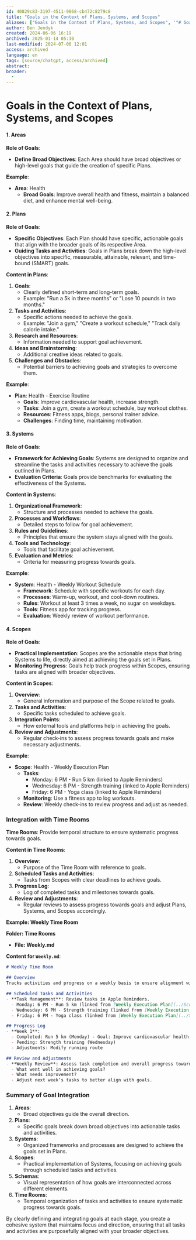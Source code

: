 ```yaml
---
id: 40829c83-3197-4511-9868-cb472c8279c8
title: "Goals in the Context of Plans, Systems, and Scopes"
aliases: ["Goals in the Context of Plans, Systems, and Scopes", '"# Goals in the Context of Plans', Systems, 'and Scopes"', '"# Goals in the Context of Plans', Systems, 'and Scopes"']
author: Ben Jendyk
created: 2024-06-06 16:19
archived: 2025-01-14 05:30
last-modified: 2024-07-06 12:01
access: archived
language: en
tags: [source/chatgpt, access/archived]
abstract:
broader:
  - 
---
```


# Goals in the Context of Plans, Systems, and Scopes

#### **1. Areas**

**Role of Goals**:
- **Define Broad Objectives**: Each Area should have broad objectives or high-level goals that guide the creation of specific Plans.
  
**Example**:
- **Area**: Health
  - **Broad Goals**: Improve overall health and fitness, maintain a balanced diet, and enhance mental well-being.

#### **2. Plans**

**Role of Goals**:
- **Specific Objectives**: Each Plan should have specific, actionable goals that align with the broader goals of its respective Area.
- **Guiding Tasks and Activities**: Goals in Plans break down the high-level objectives into specific, measurable, attainable, relevant, and time-bound (SMART) goals.

**Content in Plans**:
1. **Goals**:
	- Clearly defined short-term and long-term goals.
	- Example: "Run a 5k in three months" or "Lose 10 pounds in two months."
2. **Tasks and Activities**:
	- Specific actions needed to achieve the goals.
	- Example: "Join a gym," "Create a workout schedule," "Track daily calorie intake."
3. **Research and Resources**:
	- Information needed to support goal achievement.
4. **Ideas and Brainstorming**:
	- Additional creative ideas related to goals.
5. **Challenges and Obstacles**:
	- Potential barriers to achieving goals and strategies to overcome them.

**Example**:
- **Plan**: Health - Exercise Routine
  - **Goals**: Improve cardiovascular health, increase strength.
  - **Tasks**: Join a gym, create a workout schedule, buy workout clothes.
  - **Resources**: Fitness apps, blogs, personal trainer advice.
  - **Challenges**: Finding time, maintaining motivation.

#### **3. Systems**

**Role of Goals**:
- **Framework for Achieving Goals**: Systems are designed to organize and streamline the tasks and activities necessary to achieve the goals outlined in Plans.
- **Evaluation Criteria**: Goals provide benchmarks for evaluating the effectiveness of the Systems.

**Content in Systems**:
1. **Organizational Framework**:
	- Structure and processes needed to achieve the goals.
2. **Processes and Workflows**:
	- Detailed steps to follow for goal achievement.
3. **Rules and Guidelines**:
	- Principles that ensure the system stays aligned with the goals.
4. **Tools and Technology**:
	- Tools that facilitate goal achievement.
5. **Evaluation and Metrics**:
	- Criteria for measuring progress towards goals.

**Example**:
- **System**: Health - Weekly Workout Schedule
  - **Framework**: Schedule with specific workouts for each day.
  - **Processes**: Warm-up, workout, and cool-down routines.
  - **Rules**: Workout at least 3 times a week, no sugar on weekdays.
  - **Tools**: Fitness app for tracking progress.
  - **Evaluation**: Weekly review of workout performance.

#### **4. Scopes**

**Role of Goals**:
- **Practical Implementation**: Scopes are the actionable steps that bring Systems to life, directly aimed at achieving the goals set in Plans.
- **Monitoring Progress**: Goals help track progress within Scopes, ensuring tasks are aligned with broader objectives.

**Content in Scopes**:
1. **Overview**:
	- General information and purpose of the Scope related to goals.
2. **Tasks and Activities**:
	- Specific tasks scheduled to achieve goals.
3. **Integration Points**:
	- How external tools and platforms help in achieving the goals.
4. **Review and Adjustments**:
	- Regular check-ins to assess progress towards goals and make necessary adjustments.

**Example**:
- **Scope**: Health - Weekly Execution Plan
  - **Tasks**:
	 - Monday: 6 PM - Run 5 km (linked to Apple Reminders)
	 - Wednesday: 6 PM - Strength training (linked to Apple Reminders)
	 - Friday: 6 PM - Yoga class (linked to Apple Reminders)
  - **Monitoring**: Use a fitness app to log workouts.
  - **Review**: Weekly check-ins to review progress and adjust as needed.

### Integration with Time Rooms

**Time Rooms**: Provide temporal structure to ensure systematic progress towards goals.

**Content in Time Rooms**:
1. **Overview**:
	- Purpose of the Time Room with reference to goals.
2. **Scheduled Tasks and Activities**:
	- Tasks from Scopes with clear deadlines to achieve goals.
3. **Progress Log**:
	- Log of completed tasks and milestones towards goals.
4. **Review and Adjustments**:
	- Regular reviews to assess progress towards goals and adjust Plans, Systems, and Scopes accordingly.

**Example: Weekly Time Room**

**Folder: Time Rooms**
- **File: Weekly.md**

**Content for `Weekly.md`**:

```markdown
# Weekly Time Room

## Overview
Tracks activities and progress on a weekly basis to ensure alignment with health goals.

## Scheduled Tasks and Activities
- **Task Management**: Review tasks in Apple Reminders.
  - Monday: 6 PM - Run 5 km (linked from [Weekly Execution Plan](../Scopes/Weekly%20Execution%20Plan.md))
  - Wednesday: 6 PM - Strength training (linked from [Weekly Execution Plan](../Scopes/Weekly%20Execution%20Plan.md))
  - Friday: 6 PM - Yoga class (linked from [Weekly Execution Plan](../Scopes/Weekly%20Execution%20Plan.md))

## Progress Log
- **Week 1**:
  - Completed: Run 5 km (Monday) - Goal: Improve cardiovascular health.
  - Pending: Strength training (Wednesday)
  - Adjustments: Modify running route

## Review and Adjustments
- **Weekly Review**: Assess task completion and overall progress towards goals.
  - What went well in achieving goals?
  - What needs improvement?
  - Adjust next week’s tasks to better align with goals.
```

### Summary of Goal Integration

1. **Areas**:
	- Broad objectives guide the overall direction.
2. **Plans**:
	- Specific goals break down broad objectives into actionable tasks and activities.
3. **Systems**:
	- Organized frameworks and processes are designed to achieve the goals set in Plans.
4. **Scopes**:
	- Practical implementation of Systems, focusing on achieving goals through scheduled tasks and activities.
5. **Schemas**:
	- Visual representation of how goals are interconnected across different elements.
6. **Time Rooms**:
	- Temporal organization of tasks and activities to ensure systematic progress towards goals.

By clearly defining and integrating goals at each stage, you create a cohesive system that maintains focus and direction, ensuring that all tasks and activities are purposefully aligned with your broader objectives.
